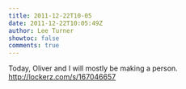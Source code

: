 ```yaml
---
title: 2011-12-22T10-05
date: 2011-12-22T10:05:49Z
author: Lee Turner
showtoc: false
comments: true
---
```


Today, Oliver and I will mostly be making a person.  http://lockerz.com/s/167046657

